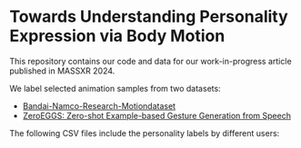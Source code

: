 # Towards Understanding Personality Expression via Body Motion
This repository contains our code and data for our work-in-progress article published in MASSXR 2024.

We label selected animation samples from two datasets:
- [Bandai-Namco-Research-Motiondataset](https://github.com/BandaiNamcoResearchInc/Bandai-Namco-Research-Motiondataset.git)
- [ZeroEGGS: Zero-shot Example-based Gesture Generation from Speech](https://github.com/ubisoft/ubisoft-laforge-ZeroEGGS.git)

The following CSV files include the personality labels by different users:
